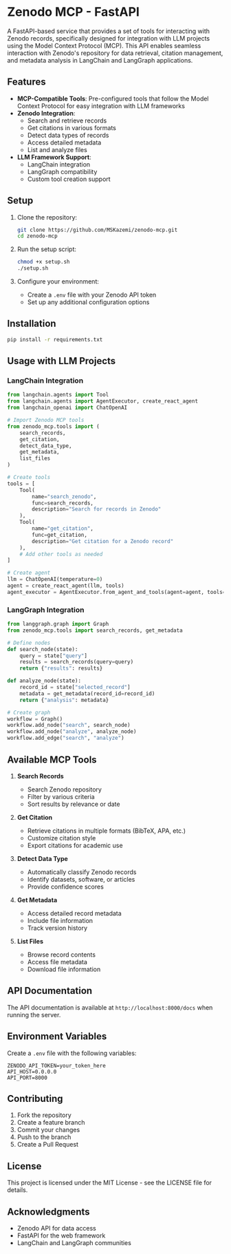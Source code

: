 # Zenodo MCP - FastAPI

A FastAPI-based service that provides a set of tools for interacting with Zenodo records, specifically designed for integration with LLM projects using the Model Context Protocol (MCP). This API enables seamless interaction with Zenodo's repository for data retrieval, citation management, and metadata analysis in LangChain and LangGraph applications.

## Features

- **MCP-Compatible Tools**: Pre-configured tools that follow the Model Context Protocol for easy integration with LLM frameworks
- **Zenodo Integration**:
  - Search and retrieve records
  - Get citations in various formats
  - Detect data types of records
  - Access detailed metadata
  - List and analyze files
- **LLM Framework Support**:
  - LangChain integration
  - LangGraph compatibility
  - Custom tool creation support

## Setup

1. Clone the repository:
   ```bash
   git clone https://github.com/MSKazemi/zenodo-mcp.git
   cd zenodo-mcp
   ```

2. Run the setup script:
   ```bash
   chmod +x setup.sh
   ./setup.sh
   ```

3. Configure your environment:
   - Create a `.env` file with your Zenodo API token
   - Set up any additional configuration options

## Installation

```bash
pip install -r requirements.txt
```

## Usage with LLM Projects

### LangChain Integration

```python
from langchain.agents import Tool
from langchain.agents import AgentExecutor, create_react_agent
from langchain_openai import ChatOpenAI

# Import Zenodo MCP tools
from zenodo_mcp.tools import (
    search_records,
    get_citation,
    detect_data_type,
    get_metadata,
    list_files
)

# Create tools
tools = [
    Tool(
        name="search_zenodo",
        func=search_records,
        description="Search for records in Zenodo"
    ),
    Tool(
        name="get_citation",
        func=get_citation,
        description="Get citation for a Zenodo record"
    ),
    # Add other tools as needed
]

# Create agent
llm = ChatOpenAI(temperature=0)
agent = create_react_agent(llm, tools)
agent_executor = AgentExecutor.from_agent_and_tools(agent=agent, tools=tools)
```

### LangGraph Integration

```python
from langgraph.graph import Graph
from zenodo_mcp.tools import search_records, get_metadata

# Define nodes
def search_node(state):
    query = state["query"]
    results = search_records(query=query)
    return {"results": results}

def analyze_node(state):
    record_id = state["selected_record"]
    metadata = get_metadata(record_id=record_id)
    return {"analysis": metadata}

# Create graph
workflow = Graph()
workflow.add_node("search", search_node)
workflow.add_node("analyze", analyze_node)
workflow.add_edge("search", "analyze")
```

## Available MCP Tools

1. **Search Records**
   - Search Zenodo repository
   - Filter by various criteria
   - Sort results by relevance or date

2. **Get Citation**
   - Retrieve citations in multiple formats (BibTeX, APA, etc.)
   - Customize citation style
   - Export citations for academic use

3. **Detect Data Type**
   - Automatically classify Zenodo records
   - Identify datasets, software, or articles
   - Provide confidence scores

4. **Get Metadata**
   - Access detailed record metadata
   - Include file information
   - Track version history

5. **List Files**
   - Browse record contents
   - Access file metadata
   - Download file information

## API Documentation

The API documentation is available at `http://localhost:8000/docs` when running the server.

## Environment Variables

Create a `.env` file with the following variables:
```
ZENODO_API_TOKEN=your_token_here
API_HOST=0.0.0.0
API_PORT=8000
```

## Contributing

1. Fork the repository
2. Create a feature branch
3. Commit your changes
4. Push to the branch
5. Create a Pull Request

## License

This project is licensed under the MIT License - see the LICENSE file for details.

## Acknowledgments

- Zenodo API for data access
- FastAPI for the web framework
- LangChain and LangGraph communities 